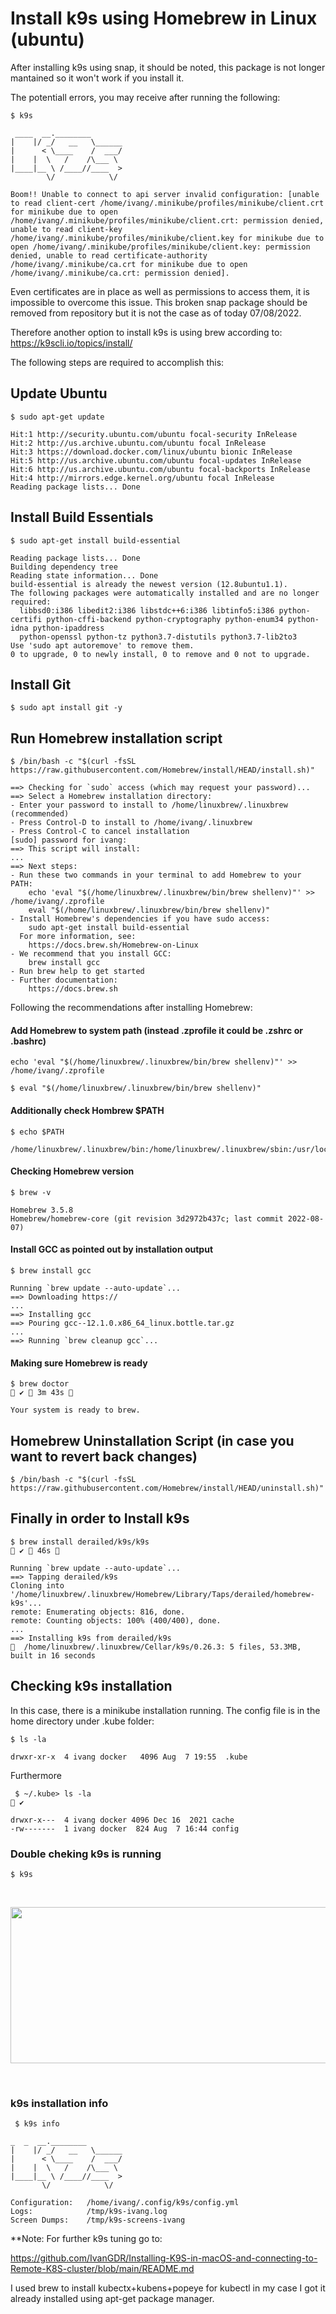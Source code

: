 # Install k9s using Homebrew in Linux (ubuntu)

After installing k9s using snap, it should be noted, this package is not longer mantained so it won't work if you install it.

The potentiall errors, you may receive after running the following:

```
$ k9s
```
```
 ____  __.________       
|    |/ _/   __   \______
|      < \____    /  ___/
|    |  \   /    /\___ \ 
|____|__ \ /____//____  >
        \/            \/ 

Boom!! Unable to connect to api server invalid configuration: [unable to read client-cert /home/ivang/.minikube/profiles/minikube/client.crt for minikube due to open /home/ivang/.minikube/profiles/minikube/client.crt: permission denied, unable to read client-key /home/ivang/.minikube/profiles/minikube/client.key for minikube due to open /home/ivang/.minikube/profiles/minikube/client.key: permission denied, unable to read certificate-authority /home/ivang/.minikube/ca.crt for minikube due to open /home/ivang/.minikube/ca.crt: permission denied].
```
Even certificates are in place as well as permissions to access them, it is impossible to overcome this issue. This broken snap package should be removed from repository but it is not the case as of today 07/08/2022.

Therefore another option to install k9s is using brew according to: https://k9scli.io/topics/install/

The following steps are required to accomplish this:

## Update Ubuntu

```
$ sudo apt-get update
```

```
Hit:1 http://security.ubuntu.com/ubuntu focal-security InRelease
Hit:2 http://us.archive.ubuntu.com/ubuntu focal InRelease                                                               
Hit:3 https://download.docker.com/linux/ubuntu bionic InRelease                                                         
Hit:5 http://us.archive.ubuntu.com/ubuntu focal-updates InRelease   
Hit:6 http://us.archive.ubuntu.com/ubuntu focal-backports InRelease
Hit:4 http://mirrors.edge.kernel.org/ubuntu focal InRelease
Reading package lists... Done
```

## Install Build Essentials
```
$ sudo apt-get install build-essential
```
```
Reading package lists... Done
Building dependency tree       
Reading state information... Done
build-essential is already the newest version (12.8ubuntu1.1).
The following packages were automatically installed and are no longer required:
  libbsd0:i386 libedit2:i386 libstdc++6:i386 libtinfo5:i386 python-certifi python-cffi-backend python-cryptography python-enum34 python-idna python-ipaddress
  python-openssl python-tz python3.7-distutils python3.7-lib2to3
Use 'sudo apt autoremove' to remove them.
0 to upgrade, 0 to newly install, 0 to remove and 0 not to upgrade.
```

## Install Git
```
$ sudo apt install git -y
```

## Run Homebrew installation script
```
$ /bin/bash -c "$(curl -fsSL https://raw.githubusercontent.com/Homebrew/install/HEAD/install.sh)"
```
```
==> Checking for `sudo` access (which may request your password)...
==> Select a Homebrew installation directory:
- Enter your password to install to /home/linuxbrew/.linuxbrew (recommended)
- Press Control-D to install to /home/ivang/.linuxbrew
- Press Control-C to cancel installation
[sudo] password for ivang: 
==> This script will install:
...
==> Next steps:
- Run these two commands in your terminal to add Homebrew to your PATH:
    echo 'eval "$(/home/linuxbrew/.linuxbrew/bin/brew shellenv)"' >> /home/ivang/.zprofile
    eval "$(/home/linuxbrew/.linuxbrew/bin/brew shellenv)"
- Install Homebrew's dependencies if you have sudo access:
    sudo apt-get install build-essential
  For more information, see:
    https://docs.brew.sh/Homebrew-on-Linux
- We recommend that you install GCC:
    brew install gcc
- Run brew help to get started
- Further documentation:
    https://docs.brew.sh
```

Following the recommendations after installing Homebrew:

#### Add Homebrew to system path (instead .zprofile it could be .zshrc or .bashrc)
```
echo 'eval "$(/home/linuxbrew/.linuxbrew/bin/brew shellenv)"' >> /home/ivang/.zprofile
```

```
$ eval "$(/home/linuxbrew/.linuxbrew/bin/brew shellenv)"   
```

#### Additionally check Hombrew $PATH
```
$ echo $PATH
```
```
/home/linuxbrew/.linuxbrew/bin:/home/linuxbrew/.linuxbrew/sbin:/usr/local/sbin:/usr/local/bin:/usr/sbin:/usr/bin:/sbin:/bin:/usr/games:/usr/local/games:/snap/bin
```

#### Checking Homebrew version
```
$ brew -v 
```
```
Homebrew 3.5.8
Homebrew/homebrew-core (git revision 3d2972b437c; last commit 2022-08-07)
```

#### Install GCC as pointed out by installation output
```
$ brew install gcc
```
```
Running `brew update --auto-update`...
==> Downloading https://
...
==> Installing gcc
==> Pouring gcc--12.1.0.x86_64_linux.bottle.tar.gz
...
==> Running `brew cleanup gcc`...
```

#### Making sure Homebrew is ready

```
$ brew doctor                                                                                                                             ✔  3m 43s  
```
```
Your system is ready to brew.
```

## Homebrew Uninstallation Script (in case you want to revert back changes)
```
$ /bin/bash -c "$(curl -fsSL https://raw.githubusercontent.com/Homebrew/install/HEAD/uninstall.sh)"
```

## Finally in order to Install k9s
```
$ brew install derailed/k9s/k9s                                                                                                              ✔  46s  
```
```
Running `brew update --auto-update`...
==> Tapping derailed/k9s
Cloning into '/home/linuxbrew/.linuxbrew/Homebrew/Library/Taps/derailed/homebrew-k9s'...
remote: Enumerating objects: 816, done.
remote: Counting objects: 100% (400/400), done.
...
==> Installing k9s from derailed/k9s
🍺  /home/linuxbrew/.linuxbrew/Cellar/k9s/0.26.3: 5 files, 53.3MB, built in 16 seconds
````

## Checking k9s installation

In this case, there is a minikube installation running. The config file is in the home directory under .kube folder:
```
$ ls -la
```
```
drwxr-xr-x  4 ivang docker   4096 Aug  7 19:55  .kube
```

Furthermore

```
 $ ~/.kube> ls -la                                                                                                                                       ✔ 
```
```
drwxr-x---  4 ivang docker 4096 Dec 16  2021 cache
-rw-------  1 ivang docker  824 Aug  7 16:44 config
```

### Double cheking k9s is running
```
$ k9s
```
&nbsp;
<p align="center">
<img width="800" height="250" src="https://user-images.githubusercontent.com/67383481/183307035-46e9831f-a03f-4dec-b62f-fc84e1542f3d.png">
</p>
&nbsp;

### k9s installation info
```
 $ k9s info 
 ```
 ```
 _  _  __.________       
|    |/ _/   __   \______
|      < \____    /  ___/
|    |  \   /    /\___ \ 
|____|__ \ /____//____  >
        \/            \/ 

Configuration:   /home/ivang/.config/k9s/config.yml
Logs:            /tmp/k9s-ivang.log
Screen Dumps:    /tmp/k9s-screens-ivang
```



**Note:
For further k9s tuning go to:

https://github.com/IvanGDR/Installing-K9S-in-macOS-and-connecting-to-Remote-K8S-cluster/blob/main/README.md

I used brew to install kubectx+kubens+popeye
for kubectl in my case I got it already installed using apt-get package manager.
